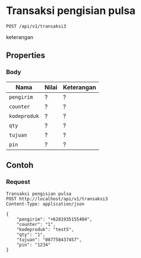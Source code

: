 # Transaksi pengisian pulsa
```http
POST /api/v1/transaksi3
```
keterangan
## Properties
### Body
Nama  | Nilai | Keterangan
--- | --- | ---
<code>pengirim</code> | ? | ?
<code>counter</code> | ? | ?
<code>kodeproduk</code> | ? | ?
<code>qty</code> | ? | ?
<code>tujuan</code> | ? | ?
<code>pin</code> | ? | ?

## Contoh

### Request
```http
Transaksi pengisian pulsa
POST http://localhost/api/v1/transaksi3
Content-Type: application/json

{
    "pengirim": "+6281935155404",
    "counter": "1",
    "kodeproduk": "test5",
    "qty": "1",
    "tujuan": "087758437457",
    "pin": "1234"
}
```
